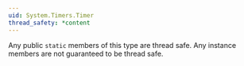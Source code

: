 ```yaml
---
uid: System.Timers.Timer
thread_safety: *content
---
```


Any public `static` members of this type are thread safe. Any instance members are not guaranteed to be thread safe.


